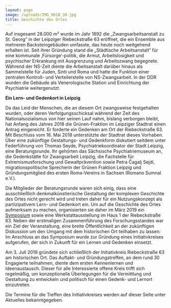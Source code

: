 ```yaml
---
layout: page
image: /uploads/IMG_9018_30.jpg
title: Geschichte des Ortes
---
```

Auf insgesamt 28.000 m² wurde im Jahr 1892 die „Zwangsarbeitsanstalt zu St. Georg“ in der Leipziger Riebeckstraße 63 eröffnet, die ein Ensemble aus mehreren Backsteingebäuden umfasste, das heute noch weitgehend erhalten ist. Seit ihrer Gründung stand die „Städtische Arbeitsanstalt“ für eine kommunale ‚Fürsorge‘-politik, die Armut, Arbeitslosigkeit und psychischer Erkrankung mit Ausgrenzung und Arbeitszwang begegnete. Während der NS-Zeit diente die Arbeitsanstalt darüber hinaus als Sammelstelle für Juden, Sinti und Roma und hatte die Funktion einer zentralen Kontroll- und Verteilerstelle von NS-Zwangsarbeit. In der DDR wurden die Gebäude als Venerologische Station und Einrichtung der Psychiatrie weitergenutzt.

**Ein Lern- und Gedenkort in Leipzig**

Da das Leid der Menschen, die an diesem Ort zwangsweise festgehalten wurden, oder deren Verfolgungs­schicksal während der Zeit des Nationalsozialismus von hier seinen Lauf nahm, bislang verborgen bleibt, hat Anfang des Jahres 2018 die Grünen-Fraktion im Leipziger Stadtrat einen Antrag eingereicht. Er forderte ein Gedenken am Ort der Riebeckstraße 63. Mit Beschluss vom 16. Mai 2018 un­terstützte der Stadtrat dieses Vorhaben. Über eine zukünftige Gestaltungs- und Gedenkform diskutiert seitdem unter Federführung von Thomas Seyde, Psychiatriekoordinator der Stadt Leipzig, eine Bera­tungsrunde. Ihr gehö­rten das Sächsische Psychiatriemuseum an, die Gedenkstätte für Zwangs­arbeit Leipzig, die Fachstelle für Extremismusforschung und Gewaltprävention sowie Petra Čagalj Sejdi, migrations­politische Sprecherin der Grünen Fraktion Leipzig und Gründungs­mitglied des ersten Roma-Vereins in Sachsen (Romano Sumnal e.V.).

Die Mitglieder der Be­ratungsrunde waren sich einig, dass eine ausschließlich denkmalkünstlerische Gestaltung der komplexen Geschichte des Ortes nicht gerecht wird und treten daher für ein Nutzungskonzept als partizipativem Lern- und Gedenkort ein. Um auf die Geschichte des Ortes aufmerksam zu machen, organisierten sie daher im März 2019 ein [Symposium](https://www.hsozkult.de/conferencereport/id/tagungsberichte-8272) sowie eine Werkstattausstellung im Haus 1 der Riebeckstraße 63. Neben der erstmaligen Zusammenführung des Forschungsstandes war ein Ziel der Veranstaltung, eine breite Öffentlichkeit an der zukünftigen Diskussion um den Umgang mit dem historischen Ort teilhaben zu lassen: Im Anschluss an das Symposium wurde zur Gründung eines Initiativkreises aufgerufen, der sich in Zukunft für ein Lernen und Gedenken einsetzt.

Am 3. Juli 2019 gründete sich schließlich der Initiativkreis Riebeckstraße 63 am historischen Ort. Das Auftakt- und Gründungstreffen, an dem rund 30 Engagierte teilnahmen, diente dem ersten Kennenlernen und Ideenaustausch. Dieser für alle Interessierte offene Kreis trifft sich regelmäßig, um konzeptionelle Überlegungen für die Vermittlung und Gestaltung zu entwickeln und politisch für einen Gedenk- und Lernort einzutreten.

Die Termine für die Treffen des Initiativkreises werden auf dieser Seite unter Aktuelles bekanntgegeben.
